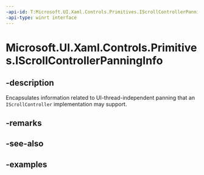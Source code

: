 ```yaml
---
-api-id: T:Microsoft.UI.Xaml.Controls.Primitives.IScrollControllerPanningInfo
-api-type: winrt interface
---
```


# Microsoft.UI.Xaml.Controls.Primitives.IScrollControllerPanningInfo

<!--
public interface IScrollControllerPanningInfo
-->


## -description

Encapsulates information related to UI-thread-independent panning that an `IScrollController` implementation may support.

## -remarks

## -see-also

## -examples


